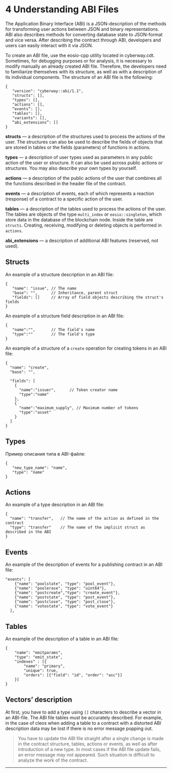 
# 4 Understanding ABI Files  

The Application Binary Interface (ABI) is a JSON-description of the methods for transforming user actions between JSON and binary representations. ABI also describes methods for converting database state to JSON-format and vice versa. After describing the contract through ABI, developers and users can easily interact with it via JSON.  

To create an ABI file, use the eosio-cpp utility located in cyberway.cdt. Sometimes, for debugging purposes or for analysis, it is necessary to modify manually an already created ABI file. Therefore, the developers need to familiarize themselves with its structure, as well as with a description of its individual components. The structure of an ABI file is the following:

``` 
{
   "version": "cyberway::abi/1.1",
   "structs": [],
   "types": [],
   "actions": [],
   “events”: [],
   "tables": [],
   "variants": [],
   “abi_extensions”: []
}
```  
**structs** — a description of the structures used to process the actions of the user. The structures can also be used to describe the fields of objects that are stored in tables or the fields (parameters) of functions in actions.  

**types** — a description of user types used as parameters in any public action of the user or structure. It can also be used across public actions or structures. You may also describe your own types by yourself.  

**actions** — a description of the public actions of the user that combines all the functions described in the header file of the contract.  

**events** — a description of events, each of which represents a reaction (response) of a contract to a specific action of the user.  

**tables** — a description of the tables used to process the actions of the user. The tables are objects of the type `multi_index` or `eosio::singleton`, which store data in the database of the blockchain node. Inside the table are `structs`. Creating, receiving, modifying or deleting objects is performed in `actions`.  

**abi_extensions** — a description of additional ABI features (reserved, not used).   

## Structs
An example of a structure description in an ABI file: 
```
{
   "name": "issue", // The name 
   "base": "", 	    // Inheritance, parent struct
   "fields": []	    // Array of field objects describing the struct's fields
}
```  
An example of a structure field description in an ABI file:
```
{
   "name":"",       // The field's name 
   "type":""        // The field's type
}   
```
An example of a structure of a `create` operation for creating tokens in an ABI file:
```
{
  "name": "create",      
  "base": "",           

  "fields": [
    {
      "name":"issuer",  	// Token creator name
      "type":"name"      
    },
    {
      "name":"maximum_supply", // Maximum number of tokens 
      "type":"asset"
    }
  ]
}
```
## Types
Пример описания типа в ABI-файле:
```
{
   "new_type_name": "name",
   "type": "name"
}
```

## Actions
An example of a type description in an ABI file:

```
{
  "name": "transfer", 	// The name of the action as defined in the contract
  "type": "transfer" 	// The name of the implicit struct as described in the ABI
}
```
## Events
An example of the description of events for a publishing contract in an ABI file:
```
"events": [
	{"name": "poolstate", "type": "pool_event"},
	{"name": "poolerase", "type": "uint64"},
	{"name": "postcreate","type": "create_event"},
	{"name": "poststate", "type": "post_event"},
	{"name": "postclose", "type": "post_close"},
	{"name": "votestate", "type": "vote_event"}
  ],
```

## Tables
An example of the description of a table in an ABI file:
```
{
    "name": "emitparams",
    "type": "emit_state",
    "indexes" : [{
        "name": "primary",
        "unique": true,
        "orders": [{"field": "id", "order": "asc"}]
    }]
}
```

## Vectors’ description
At first, you have to add a type using `[]` characters to describe a vector in an ABI-file. The ABI file tables must be accurately described. For example, in the case of cleos when adding a table to a contract with a distorted ABI description data may be lost if there is no error message popping out.


> You have to update the ABI file straight after a single change is made in the contract structure, tables, actions or events, as well as after introduction of a new type. In most cases if the ABI file update fails, an error message may not appeared. Such situation is difficult to analyze the work of the contract.


****  
